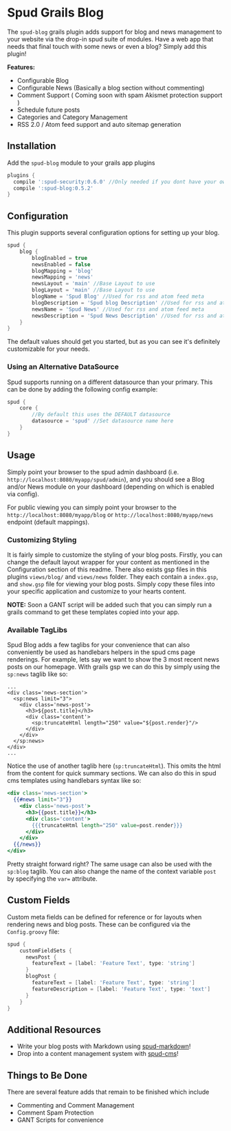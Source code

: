 # Spud Grails Blog

The `spud-blog` grails plugin adds support for blog and news management to your website via the drop-in spud suite of modules.
Have a web app that needs that final touch with some news or even a blog? Simply add this plugin!

**Features:**

* Configurable Blog
* Configurable News (Basically a blog section without commenting)
* Comment Support ( Coming soon with spam Akismet protection support )
* Schedule future posts
* Categories and Category Management
* RSS 2.0 / Atom feed support and auto sitemap generation

## Installation

Add the `spud-blog` module to your grails app plugins

```groovy
plugins {
  compile ':spud-security:0.6.0' //Only needed if you dont have your own auth integrated with grails security-bridge
  compile ':spud-blog:0.5.2'
}
```

## Configuration

This plugin supports several configuration options for setting up your blog.


```groovy
spud {
	blog {
		blogEnabled = true
		newsEnabled = false
		blogMapping = 'blog'
		newsMapping = 'news'
		newsLayout = 'main' //Base Layout to use
		blogLayout = 'main' //Base Layout to use
		blogName = 'Spud Blog' //Used for rss and atom feed meta
		blogDescription = 'Spud blog Description' //Used for rss and atom feed meta
		newsName = 'Spud News' //Used for rss and atom feed meta
		newsDescription = 'Spud News Description' //Used for rss and atom feed meta
	}
}
```

The default values should get you started, but as you can see it's definitely customizable for your needs.

### Using an Alternative DataSource

Spud supports running on a different datasource than your primary. This can be done by adding the following config example:

```groovy
spud {
	core {
		//By default this uses the DEFAULT datasource
		datasource = 'spud' //Set datasource name here
	}
}
```

## Usage

Simply point your browser to the spud admin dashboard (i.e. `http://localhost:8080/myapp/spud/admin`),
and you should see a Blog and/or News module on your dashboard (depending on which is enabled via config).

For public viewing you can simply point your browser to the `http://localhost:8080/myapp/blog` or `http://localhost:8080/myapp/news` endpoint (default mappings).

### Customizing Styling

It is fairly simple to customize the styling of your blog posts. Firstly, you can change the default layout wrapper for your content as mentioned in the Configuration section of this readme.
There also exists gsp files in this plugins `views/blog/` and `views/news` folder.
They each contain a `index.gsp`, and `show.gsp` file for viewing your blog posts. Simply copy these files into your specific application and customize to your hearts content.

**NOTE:** Soon a GANT script will be added such that you can simply run a grails command to get these templates copied into your app.

### Available TagLibs

Spud Blog adds a few taglibs for your convenience that can also conveniently be used as handlebars helpers in the spud cms page renderings.
For example, lets say we want to show the 3 most recent news posts on our homepage. With grails gsp we can do this by simply using the `sp:news` taglib like so:

```gsp
...
<div class='news-section'>
  <sp:news limit="3">
    <div class='news-post'>
      <h3>${post.title}</h3>
      <div class='content'>
        <sp:truncateHtml length="250" value="${post.render}"/>
      </div>
    </div>
  </sp:news>
</div>
...
```

Notice the use of another taglib here (`sp:truncateHtml`). This omits the html from the content for quick summary sections. We can also do this in spud cms templates using handlebars syntax like so:

```handlebars
<div class='news-section'>
  {{#news limit="3"}}
    <div class='news-post'>
      <h3>{{post.title}}</h3>
      <div class='content'>
	    {{{truncateHtml length="250" value=post.render}}}
      </div>
    </div>
  {{/news}}
</div>
```

Pretty straight forward right? The same usage can also be used with the `sp:blog` taglib. You can also change the name of the context variable `post` by specifying the `var=` attribute.

## Custom Fields

Custom meta fields can be defined for reference or for layouts when rendering news and blog posts. These can be configured via the `Config.groovy` file:

```groovy
spud {
	customFieldSets {
      newsPost {
        featureText = [label: 'Feature Text', type: 'string']
      }
      blogPost {
        featureText = [label: 'Feature Text', type: 'string']
        featureDescription = [label: 'Feature Text', type: 'text']
      }
    }
}
```


## Additional Resources

* Write your blog posts with Markdown using [spud-markdown](http://github.com/spud-grails/spud-markdown)!
* Drop into a content management system with [spud-cms](http://github.com/spud-grails/spud-cms)!


## Things to Be Done

There are several feature adds that remain to be finished which include

* Commenting and Comment Management
* Comment Spam Protection
* GANT Scripts for convenience
